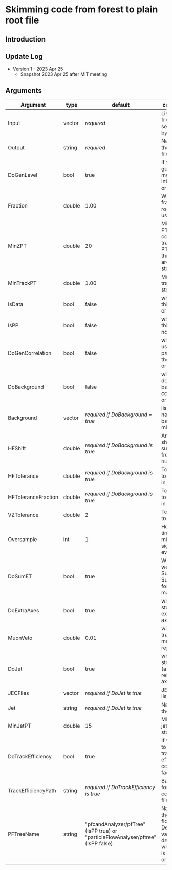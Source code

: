 
# Skimming code from forest to plain root file

## Introduction



## Update Log

* Version 1 - 2023 Apr 25
   * Snapshot 2023 Apr 25 after MIT meeting



## Arguments


| Argument | type | default | comments |
| -------- | ---- | ------- | -------- |
| Input | vector<string> | _required_ | List of input files separated by comma |
| Output | string | _required_ | Name of the output file |
| DoGenLevel | bool | true | If we store gen muon/Z information or not |
| Fraction | double | 1.00 | What fraction of root file to use |
| MinZPT | double | 20 | Minimum Z PT to store correlated tracks.  If Z PT is below this tracks are not stored |
| MinTrackPT | double | 1.00 | Minimum track PT to store |
| IsData | bool | false | whether this is data or not |
| IsPP | bool | false | whether this is pp or not |
| DoGenCorrelation | bool | false | whether to use gen particles as the "tracks" or not |
| DoBackground | bool | false | whether to do background correlation or not |
| Background | vector<string> | _required if DoBackground = true_ | list of file names for background mixing |
| HFShift | double | _required if DoBackground is true_ | Amount of shift to subtract from the HF number |
| HFTolerance | double | _required if DoBackground is true_ | Tolerance to HF sum in GeV |
| HFToleranceFraction | double | _required if DoBackground is true_ | Tolerance to HF sum in fractions |
| VZTolerance | double | 2 | Tolerance to VZ |
| Oversample | int | 1 | How many times we mix every signal event |
| DoSumET | bool | true | Whether we use SumET or SumE in HF for event matching |
| DoExtraAxes | bool | true | whether to store the extra WTA axes |
| MuonVeto | double | 0.01 | window for track-muon rejection |
| DoJet | bool | true | whether to store jets (and related axes) or not |
| JECFiles | vector<string> | _required if DoJet is true_ | JEC text file list |
| Jet | string | _required if DoJet is true_ | Name of the jet tree. |
| MinJetPT | double | 15 | Minimum jet PT to store |
| DoTrackEfficiency | bool | true | If we want to store track efficiency correction factor |
| TrackEfficiencyPath | string | _required if DoTrackEfficiency is true_ | Base path for track correction files |
| PFTreeName | string | "pfcandAnalyzer/pfTree" (IsPP true) or "particleFlowAnalyser/pftree" (IsPP false) | Name of the particle flow tree.  Default value depends on whether it is pp mode or not |


